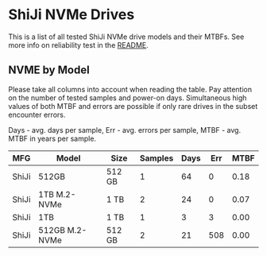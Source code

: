 ShiJi NVMe Drives
=================

This is a list of all tested ShiJi NVMe drive models and their MTBFs. See more
info on reliability test in the [README](https://github.com/linuxhw/SMART).

NVME by Model
------------

Please take all columns into account when reading the table. Pay attention on the
number of tested samples and power-on days. Simultaneous high values of both MTBF
and errors are possible if only rare drives in the subset encounter errors.

Days - avg. days per sample,
Err  - avg. errors per sample,
MTBF - avg. MTBF in years per sample.

| MFG       | Model              | Size   | Samples | Days  | Err   | MTBF |
|-----------|--------------------|--------|---------|-------|-------|------|
| ShiJi     | 512GB              | 512 GB | 1       | 64    | 0     | 0.18   |
| ShiJi     | 1TB M.2-NVMe       | 1 TB   | 2       | 24    | 0     | 0.07   |
| ShiJi     | 1TB                | 1 TB   | 1       | 3     | 3     | 0.00   |
| ShiJi     | 512GB M.2-NVMe     | 512 GB | 2       | 21    | 508   | 0.00   |
